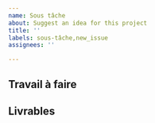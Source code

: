 ```yaml
---
name: Sous tâche
about: Suggest an idea for this project
title: ''
labels: sous-tâche,new_issue
assignees: ''

---
```


## Travail à faire

##  Livrables
